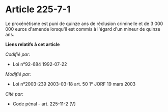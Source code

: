 # Article 225-7-1

Le proxénétisme est puni de quinze ans de réclusion criminelle et de 3 000 000 euros d'amende lorsqu'il est commis à l'égard
d'un mineur de quinze ans.

**Liens relatifs à cet article**

_Codifié par_:

  - Loi n°92-684 1992-07-22

_Modifié par_:

  - Loi n°2003-239 2003-03-18 art. 50 1° JORF 19 mars 2003

_Cité par_:

  - Code pénal - art. 225-11-2 (V)
